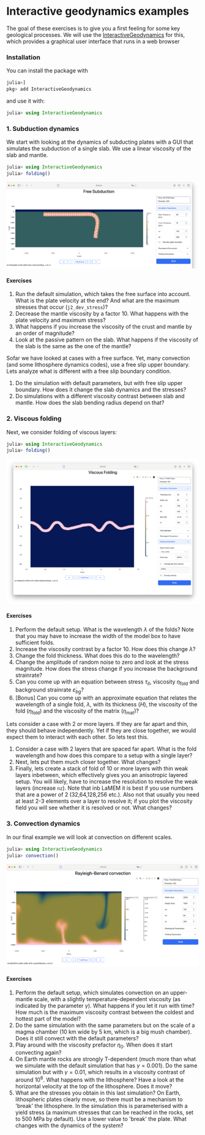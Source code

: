 # Interactive geodynamics examples

The goal of these exercises is to give you a first feeling for some key geological processes. We will use the [InteractiveGeodynamics](https://github.com/JuliaGeodynamics/InteractiveGeodynamics.jl) for this, which provides a graphical user interface that runs in a web browser

### Installation
You can install the package with
```julia
julia>]
pkg> add InteractiveGeodynamics
```
and use it with:
```julia
julia> using InteractiveGeodynamics
```


### 1. Subduction dynamics
We start with looking at the dynamics of subducting plates with a GUI that simulates the subduction of a single slab. We use a linear viscosity of the slab and mantle.  
```julia
julia> using InteractiveGeodynamics
julia> folding()
```

![Subduction](Subduction.png)

#### Exercises
1. Run the default simulation, which takes the free surface into account. What is the plate velocity at the end? And what are the maximum stresses that occur (`j2_dev_stress`)?
2. Decrease the mantle viscosity by a factor 10. What happens with the plate velocity and maximum stress?
3. What happens if you increase the viscosity of the crust and mantle by an order of magnitude? 
4. Look at the passive pattern on the slab. What happens if the viscosity of the slab is the same as the one of the mantle?

Sofar we have looked at cases with a free surface. Yet, many convection (and some lithosphere dynamics codes), use a free slip upper boundary. Lets analyze what is different with a free slip boundary condition.
1. Do the simulation with default parameters, but with free slip upper boundary. How does it change the slab dynamics and the stresses?
2. Do simulations with a different viscosity contrast between slab and mantle. How does the slab bending radius depend on that?


### 2. Viscous folding
Next, we consider folding of viscous layers:
```julia
julia> using InteractiveGeodynamics
julia> folding()
```

![Folding](Folding.png)

#### Exercises
1. Perform the default setup. What is the wavelength $\lambda$ of the folds? Note that you may have to increase the width of the model box to have sufficient folds. 
2. Increase the viscosity contrast by a factor 10. How does this change $\lambda$?
3. Change the fold thickness. What does this do to the wavelength?
4. Change the amplitude of random noise to zero and look at the stress magnitude. How does the stress change if you increase the background strainrate? 
5. Can you come up with an equation between stress $\tau_{II}$, viscosity $\eta_{\textrm{fold}}$ and background strainrate $\dot{\varepsilon}_{bg}$?
6. [Bonus] Can you come up with an approximate equation that relates the wavelength of a single fold, $\lambda$, with its thickness ($H$), the viscosity of the fold ($\eta_{\textrm{fold}}$) and the viscosity of the matrix ($\eta_{\textrm{mat}}$)?

Lets consider a case with 2 or more layers. If they are far apart and thin, they should behave independently. Yet if they are close together, we would expect them to interact with each other. So lets test this.

1. Consider a case with 2 layers that are spaced far apart. What is the fold wavelength and how does this compare to a setup with a single layer?
2. Next, lets put them much closer together. What changes?
3. Finally, lets create a stack of fold of 10 or more layers with thin weak layers inbetween, which effectively gives you an anisotropic layered setup. You will likely, have to increase the resolution to resolve the weak layers (increase `nz`). Note that inb LaMEM it is best if you use numbers that are a power of 2 (32,64,128,256 etc.). Also not that usually you need at least 2-3 elements over a layer to resolve it; if you plot the viscosity field you will see whether it is resolved or not. What changes?



### 3. Convection dynamics
In our final example we will look at convection on different scales.

```julia
julia> using InteractiveGeodynamics
julia> convection()
```
![Convection](Convection.png)


#### Exercises
1. Perform the default setup, which simulates convection on an upper-mantle scale, with a slightly temperature-dependent viscosity (as indicated by the parameter $\gamma$).  What happens if you let it run with time? How much is the maximum viscosity contrast between the coldest and hottest part of the model?
2. Do the same simulation with the same parameters but on the scale of a magma chamber (10 km wide by 5 km, which is a big mush chamber). Does it still convect with the default parameters?
3. Play around with the viscosity prefactor $\eta_0$. When does it start convecting again?
4. On Earth mantle rocks are strongly T-dependent (much more than what we simulate with the default simulation that has $\gamma=0.001$). Do the same simulation but with $\gamma=0.01$, which results in a viscosity contrast of around $10^6$. What happens with the lithosphere? Have a look at the horizontal velocity at the top of the lithosphere. Does it move?
5. What are the stresses you obtain in this last simulation? On Earth, lithospheric plates clearly move, so there must be a mechanism to 'break' the lithosphere. In the simulation this is parameterised with a yield stress (a maximum stresses that can be reached in the rocks, set to 500 MPa by default). Use a lower value to 'break' the plate. What changes with the dynamics of the system?  